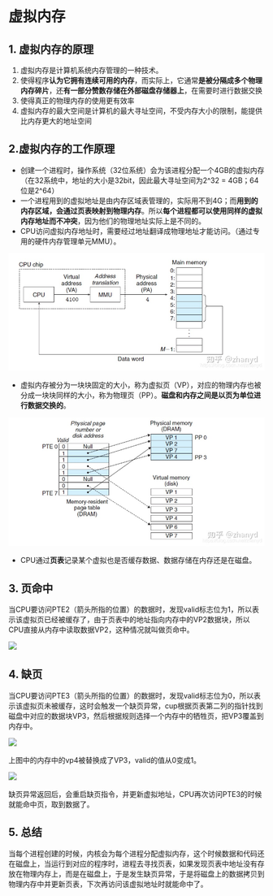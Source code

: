 # 虚拟内存

## 1. 虚拟内存的原理

1. 虚拟内存是计算机系统内存管理的一种技术。
2. 使得程序**认为它拥有连续可用的内存**，而实际上，它通常**是被分隔成多个物理内存碎片**，还**有一部分赞数存储在外部磁盘存储器上**，在需要时进行数据交换
3. 使得真正的物理内存的使用更有效率
4. 虚拟内存的最大空间是计算机的最大寻址空间，不受内存大小的限制，能提供比内存更大的地址空间

## 2.虚拟内存的工作原理



* 创建一个进程时，操作系统（32位系统）会为该进程分配一个4GB的虚拟内存（在32系统中，地址的大小是32bit，因此最大寻址空间为2^32 = 4GB；64位是2^64）
* 一个进程用到的虚拟地址是由内存区域表管理的，实际用不到4G；而**用到的内存区域，会通过页表映射到物理内存**。所以**每个进程都可以使用同样的虚拟内存地址而不冲突**，因为他们的物理地址实际上是不同的。
* CPU访问虚拟内存地址时，需要经过地址翻译成物理地址才能访问。（通过专用的硬件内存管理单元MMU）。

![](../.gitbook/assets/addressing.png)

* 虚拟内存被分为一块块固定的大小，称为虚拟页（VP），对应的物理内存也被分成一块块同样的大小，称为物理页（PP）。**磁盘和内存之间是以页为单位进行数据交换的**。

![](../.gitbook/assets/pagetable.png)

* CPU通过**页表**记录某个虚拟也是否缓存数据、数据存储在内存还是在磁盘。

## 3. 页命中

当CPU要访问PTE2（箭头所指的位置）的数据时，发现valid标志位为1，所以表示该虚拟页已经被缓存了，由于页表中的地址指向内存中的VP2数据块，所以CPU直接从内存中读取数据VP2，这种情况就叫做页命中。

![](../.gitbook/assets/page\_hit.png)

## 4. 缺页

当CPU要访问PTE3（箭头所指的位置）的数据时，发现valid标志位为0，所以表示该虚拟页未被缓存，这时会触发一个缺页异常，cup根据页表第二列的指针找到磁盘中对应的数据块VP3，然后根据规则选择一个内存中的牺牲页，把VP3覆盖到内存中。

![](../.gitbook/assets/page\_fault1.png)

上图中的内存中的vp4被替换成了VP3，valid的值从0变成1。

![](../.gitbook/assets/page\_fault2.png)

缺页异常返回后，会重启缺页指令，并更新虚拟地址，CPU再次访问PTE3的时候就能命中页，取到数据了。

## 5. 总结

当每个进程创建的时候，内核会为每个进程分配虚拟内存，这个时候数据和代码还在磁盘上，当运行到对应的程序时，进程去寻找页表，如果发现页表中地址没有存放在物理内存上，而是在磁盘上，于是发生缺页异常，于是将磁盘上的数据拷贝到物理内存中并更新页表，下次再访问该虚拟地址时就能命中了。
